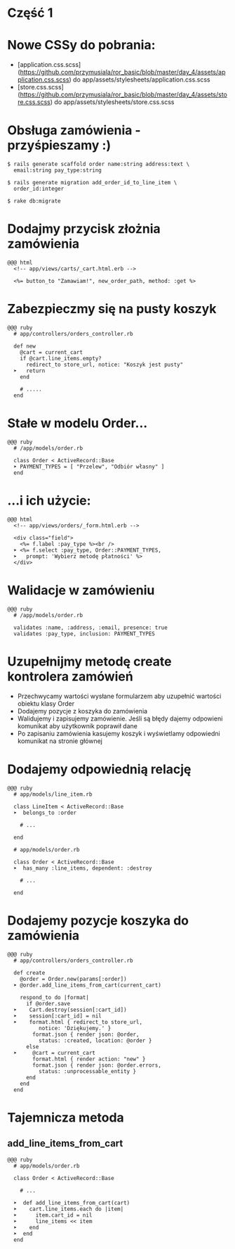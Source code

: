 <!SLIDE title-slide transition=fade>

# Część 1 #

<!SLIDE smaller bullets incremental transition=fade>

# Nowe CSSy do pobrania:

  * [application.css.scss] (https://github.com/przymusiala/ror_basic/blob/master/day_4/assets/application.css.scss) do app/assets/stylesheets/application.css.scss
  * [store.css.scss] (https://github.com/przymusiala/ror_basic/blob/master/day_4/assets/store.css.scss) do app/assets/stylesheets/store.css.scss

<!SLIDE commandline incremental transition=fade>

# Obsługa zamówienia - przyśpieszamy :)

    $ rails generate scaffold order name:string address:text \
      email:string pay_type:string

    $ rails generate migration add_order_id_to_line_item \
      order_id:integer

    $ rake db:migrate

<!SLIDE smaller transition=fade>

# Dodajmy przycisk złożnia zamówienia

    @@@ html
      <!-- app/views/carts/_cart.html.erb -->

      <%= button_to "Zamawiam!", new_order_path, method: :get %>

<!SLIDE smaller transition=fade>

# Zabezpieczmy się na pusty koszyk

    @@@ ruby
      # app/controllers/orders_controller.rb
      
      def new
        @cart = current_cart
        if @cart.line_items.empty?
          redirect_to store_url, notice: "Koszyk jest pusty"
      ➤   return
        end

        # .....
      end

<!SLIDE smaller transition=fade>

# Stałe w modelu Order...

    @@@ ruby
      # /app/models/order.rb
      
      class Order < ActiveRecord::Base
      ➤ PAYMENT_TYPES = [ "Przelew", "Odbiór własny" ]
      end

<!SLIDE smaller transition=fade>

# ...i ich użycie:

    @@@ html
      <!-- app/views/orders/_form.html.erb -->
      
      <div class="field">
        <%= f.label :pay_type %><br />
      ➤ <%= f.select :pay_type, Order::PAYMENT_TYPES,
      ➤   prompt: 'Wybierz metodę płatności' %>
      </div>

<!SLIDE smaller transition=fade>

# Walidacje w zamówieniu
    
    @@@ ruby
      # /app/models/order.rb

      validates :name, :address, :email, presence: true
      validates :pay_type, inclusion: PAYMENT_TYPES

<!SLIDE smaller bullets incremental transition=fade>

# Uzupełnijmy metodę create kontrolera zamówień

  * Przechwycamy wartości wysłane formularzem aby uzupełnić wartości obiektu klasy Order
  * Dodajemy pozycje z koszyka do zamówienia
  * Walidujemy i zapisujemy zamówienie. Jeśli są błędy dajemy odpowieni komunikat aby użytkownik poprawił dane
  * Po zapisaniu zamówienia kasujemy koszyk i wyświetlamy odpowiedni komunikat na stronie głównej

<!SLIDE smaller transition=fade>

# Dodajemy odpowiednią relację

    @@@ ruby
      # app/models/line_item.rb
      
      class LineItem < ActiveRecord::Base
      ➤  belongs_to :order

        # ...

      end

      # app/models/order.rb
      
      class Order < ActiveRecord::Base
      ➤  has_many :line_items, dependent: :destroy
      
        # ...

      end

<!SLIDE smaller transition=fade>

# Dodajemy pozycje koszyka do zamówienia
  
    @@@ ruby
      # app/controllers/orders_controller.rb
      
      def create
        @order = Order.new(params[:order])
      ➤ @order.add_line_items_from_cart(current_cart)
        
        respond_to do |format|
          if @order.save
      ➤    Cart.destroy(session[:cart_id])
      ➤    session[:cart_id] = nil
      ➤    format.html { redirect_to store_url,
              notice: 'Dziękujemy.' }
            format.json { render json: @order, 
              status: :created, location: @order }
          else
      ➤     @cart = current_cart
            format.html { render action: "new" }
            format.json { render json: @order.errors,
              status: :unprocessable_entity }
          end
        end
      end

<!SLIDE smaller transition=fade>

# Tajemnicza metoda
## add\_line\_items\_from\_cart
    
    @@@ ruby
      # app/models/order.rb
      
      class Order < ActiveRecord::Base

        # ...
        
      ➤  def add_line_items_from_cart(cart)
      ➤    cart.line_items.each do |item|
      ➤      item.cart_id = nil
      ➤      line_items << item
      ➤    end
      ➤  end
      end